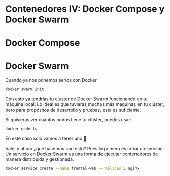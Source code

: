 # Contenedores IV: Docker Compose y Docker Swarm

# Docker Compose

# Docker Swarm

Cuando ya nos ponemos serios con Docker


```bash
docker swarm init
```


Con esto ya tendrías tu cluster de Docker Swarm funcionando en tu máquina local. Lo ideal es que tuvieras muchas más máquinas en tu clúster, pero para propósitos de desarrollo y pruebas, esto es suficiente.

Si quisieras ver cuántos nodos tiene tu clúster, puedes usar:

```bash
docker node ls
```

En este caso solo vamos a tener uno 🙈


Vale, y ahora ¿qué hacemos con esto? Pues lo primero es crear un servicio. Un servicio en Docker Swarm es una forma de ejecutar contenedores de manera distribuida y gestionada.

```bash
docker service create --name frontal-web --replicas 5 nginx
```

